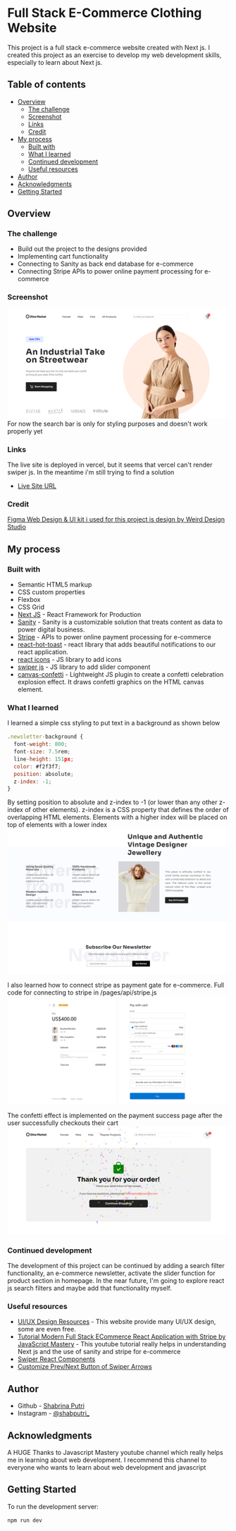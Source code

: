 # Full Stack E-Commerce Clothing Website
This project is a full stack e-commerce website created with Next js. I created this project as an exercise to develop my web development skills, especially to learn about Next js.

## Table of contents

- [Overview](#overview)
  - [The challenge](#the-challenge)
  - [Screenshot](#screenshot)
  - [Links](#links)
  - [Credit](#credit)
- [My process](#my-process)
  - [Built with](#built-with)
  - [What I learned](#what-i-learned)
  - [Continued development](#continued-development)
  - [Useful resources](#useful-resources)
- [Author](#author)
- [Acknowledgments](#acknowledgments)
- [Getting Started](#getting-started)


## Overview

### The challenge

- Build out the project to the designs provided
- Implementing cart functionality 
- Connecting to Sanity as back end database for e-commerce
- Connecting Stripe APIs to power online payment processing for e-commerce

### Screenshot
![Design overview for Dine Market e-commerce](./src/assets/header-section.png)
For now the search bar is only for styling purposes and doesn't work properly yet

### Links
The live site is deployed in vercel, but it seems that vercel can't render swiper js. In the meantime i'm still trying to find a solution
- [Live Site URL](https://full-stack-ecommerce-clothing-pfg76mff9-shabrina12.vercel.app/)

### Credit
[Figma Web Design & UI kit i used for this project is design by Weird Design Studio](https://ui8.net/ui-market/products/e-commerce-ui-website-design?status=7)

## My process

### Built with

- Semantic HTML5 markup
- CSS custom properties
- Flexbox
- CSS Grid
- [Next JS](https://nextjs.org/) - React Framework for Production
- [Sanity](https://www.sanity.io/) - Sanity is a customizable solution that treats content as data to power digital business.
- [Stripe](https://stripe.com/en-gb-us) - APIs to power online payment processing for e-commerce
- [react-hot-toast](https://react-hot-toast.com/) - react library that adds beautiful notifications to our react application. 
- [react icons](https://react-icons.github.io/react-icons/) - JS library to add icons
- [swiper js](https://swiperjs.com/) - JS library to add slider component
- [canvas-confetti](https://www.npmjs.com/package/canvas-confetti) - Lightweight JS plugin to create a confetti celebration explosion effect. It draws confetti graphics on the HTML canvas element. 

### What I learned

I learned a simple css styling to put text in a background as shown below
```js
.newsletter-background {
  font-weight: 800;
  font-size: 7.5rem;
  line-height: 151px;
  color: #f2f3f7;
  position: absolute;
  z-index: -1;
}
```
By setting position to absolute and z-index to -1 (or lower than any other z-index of other elements).
z-index is a CSS property that defines the order of overlapping HTML elements. Elements with a higher index will be placed on top of elements with a lower index
![adding text as background](./src/assets/middle-section.png)

I also learned how to connect stripe as payment gate for e-commerce. Full code for connecting to stripe in /pages/api/stripe.js
![payment with stripe](./src/assets/payment.png)

The confetti effect is implemented on the payment success page after the user successfully checkouts their cart
![payment success](./src/assets/success-pay.png)

### Continued development
The development of this project can be continued by adding a search filter functionality, an e-commerce newsletter, activate the slider function for product section in homepage. In the near future, I'm going to explore react js search filters and maybe add that functionality myself.

### Useful resources
- [UI/UX Design Resources](https://ui8.net/) - This website provide many UI/UX design, some are even free.
- [Tutorial Modern Full Stack ECommerce React Application with Stripe by JavaScript Mastery](https://www.youtube.com/watch?v=4mOkFXyxfsU&t=10459s) - This youtube tutorial really helps in understanding Next js and the use of sanity and stripe for e-commerce
- [Swiper React Components](https://swiperjs.com/react#styles)
- [Customize Prev/Next Button of Swiper Arrows](https://www.timo-ernst.net/blog/2020/09/12/arrows-in-react-swiper-js-how-to-customize-prev-next-button/)


## Author

- Github - [Shabrina Putri](https://github.com/shabrina12/)
- Instagram - [@shabputri_](https://www.instagram.com/shabputri_/)


## Acknowledgments

A HUGE Thanks to Javascript Mastery youtube channel which really helps me in learning about web development. I recommend this channel to everyone who wants to learn about web development and javascript


## Getting Started

To run the development server:

```bash
npm run dev
```
